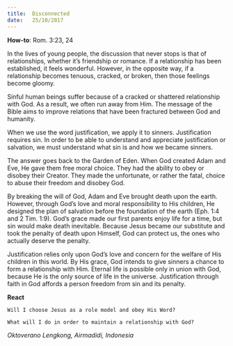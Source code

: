 ```yaml
---
title:  Disconnected
date:   25/10/2017
---
```


**How-to**: Rom. 3:23, 24

In the lives of young people, the discussion that never stops is that of relationships, whether it’s friendship or romance. If a relationship has been established, it feels wonderful. However, in the opposite way, if a relationship becomes tenuous, cracked, or broken, then those feelings become gloomy.

Sinful human beings suffer because of a cracked or shattered relationship with God. As a result, we often run away from Him. The message of the Bible aims to improve relations that have been fractured between God and humanity.

When we use the word justification, we apply it to sinners. Justification requires sin. In order to be able to understand and appreciate justification or salvation, we must understand what sin is and how we became sinners.

The answer goes back to the Garden of Eden. When God created Adam and Eve, He gave them free moral choice. They had the ability to obey or disobey their Creator. They made the unfortunate, or rather the fatal, choice to abuse their freedom and disobey God.

By breaking the will of God, Adam and Eve brought death upon the earth. However, through God’s love and moral responsibility to His children, He designed the plan of salvation before the foundation of the earth (Eph. 1:4 and 2 Tim. 1:9). God’s grace made our first parents enjoy life for a time, but sin would make death inevitable. Because Jesus became our substitute and took the penalty of death upon Himself, God can protect us, the ones who actually deserve the penalty.

Justification relies only upon God’s love and concern for the welfare of His children in this world. By His grace, God intends to give sinners a chance to form a relationship with Him. Eternal life is possible only in union with God, because He is the only source of life in the universe. Justification through faith in God affords a person freedom from sin and its penalty.

**React**

`Will I choose Jesus as a role model and obey His Word?`

`What will I do in order to maintain a relationship with God?`

_Oktoverano Lengkong, Airmadidi, Indonesia_